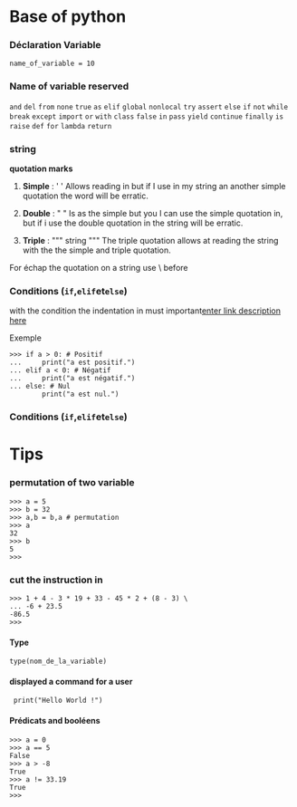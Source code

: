 # Base of python
### Déclaration Variable
    name_of_variable = 10
### Name of variable reserved
`and` `del` `from` `none` `true`
`as` `elif` `global` `nonlocal` `try`
`assert` `else` `if` `not` `while`
`break` `except` `import` `or` `with`
`class` `false` `in` `pass` `yield`
`continue` `finally` `is` `raise`
`def` `for` `lambda` `return`

### string

**quotation marks**

 1.  **Simple** : ' '
Allows reading in but if I use in my string an another simple quotation the word will be erratic.

 2. **Double** : " "
Is as the simple but you I can use the simple quotation in, but if i use the double quotation in the string will be erratic.

3. **Triple** :  """ string """
The triple quotation allows at reading the string with the the simple and triple quotation.

For échap the quotation on a string use \ before

 ### Conditions  (`if`,`elif`et`else`)

with the condition the indentation in must important[enter link description here](dza)

 Exemple

    >>> if a > 0: # Positif
    ...     print("a est positif.")
    ... elif a < 0: # Négatif
    ...     print("a est négatif.")
    ... else: # Nul
            print("a est nul.")

 ### Conditions  (`if`,`elif`et`else`)
 
		

# Tips 

### permutation of two variable
    >>> a = 5
    >>> b = 32
    >>> a,b = b,a # permutation
    >>> a
    32
    >>> b
    5
    >>>
### cut the instruction in 

    >>> 1 + 4 - 3 * 19 + 33 - 45 * 2 + (8 - 3) \
    ... -6 + 23.5
    -86.5
    >>>
#### Type 

    type(nom_de_la_variable)

#### displayed a command for a user 

     print("Hello World !")


#### Prédicats and booléens

    >>> a = 0
    >>> a == 5
    False
    >>> a > -8
    True
    >>> a != 33.19
    True
    >>>